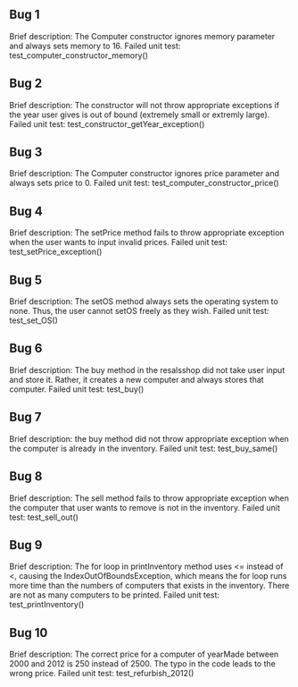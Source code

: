 ## Bug 1
Brief description: The Computer constructor ignores memory parameter and always sets memory to 16.
Failed unit test: test_computer_constructor_memory()

## Bug 2
Brief description: The constructor will not throw appropriate exceptions if the year user gives is out of bound (extremely small or extremly large). 
Failed unit test: test_constructor_getYear_exception()

## Bug 3
Brief description: The Computer constructor ignores price parameter and always sets price to 0.
Failed unit test: test_computer_constructor_price()

## Bug 4
Brief description: The setPrice method fails to throw appropriate exception when the user wants to input invalid prices. 
Failed unit test: test_setPrice_exception()

## Bug 5
Brief description: The setOS method always sets the operating system to none. Thus, the user cannot setOS freely as they wish. 
Failed unit test: test_set_OS()

## Bug 6
Brief description: The buy method in the resalsshop did not take user input and store it. Rather, it creates a new computer and always stores that computer.
Failed unit test: test_buy()

## Bug 7
Brief description: the buy method did not throw appropriate exception when the computer is already in the inventory.
Failed unit test: test_buy_same()

## Bug 8
Brief description: The sell method fails to throw appropriate exception when the computer that user wants to remove is not in the inventory. 
Failed unit test: test_sell_out()

## Bug 9
Brief description: The for loop in printInventory method uses <= instead of <, causing the IndexOutOfBoundsException, which means the for loop runs more time than the numbers of computers that exists in the inventory. There are not as many computers to be printed.
Failed unit test: test_printInventory()

## Bug 10
Brief description: The correct price for a computer of yearMade between 2000 and 2012 is 250 instead of 2500. The typo in the code leads to the wrong price.
Failed unit test: test_refurbish_2012()